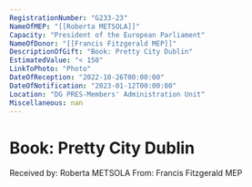 ```yaml
---
RegistrationNumber: "G233-23"
NameOfMEP: "[[Roberta METSOLA]]"
Capacity: "President of the European Parliament"
NameOfDonor: "[[Francis Fitzgerald MEP]]"
DescriptionOfGift: "Book: Pretty City Dublin"
EstimatedValue: "< 150"
LinkToPhoto: "Photo"
DateOfReception: "2022-10-26T00:00:00"
DateOfNotification: "2023-01-12T00:00:00"
Location: "DG PRES-Members' Administration Unit"
Miscellaneous: nan
---
```


# Book: Pretty City Dublin

Received by: Roberta METSOLA
From: Francis Fitzgerald MEP
